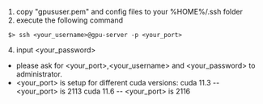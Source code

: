 1. copy "gpususer.pem" and config files to  your %HOME%/.ssh folder
2. execute the following command
 ```
  $> ssh <your_username>@gpu-server -p <your_port>
 ```
4. input <your_password> 

* please ask for <your_port>,<your_username> and <your_password> to administrator.
* <your_port> is setup for different cuda versions:
  cuda 11.3   -- <your_port> is 2113
  cuda 11.6   -- <your_port> is 2116
 

